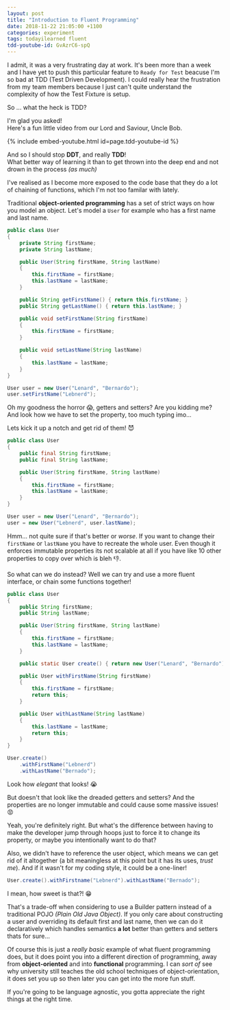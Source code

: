 ```yaml
---
layout: post
title: "Introduction to Fluent Programming"
date: 2018-11-22 21:05:00 +1100
categories: experiment
tags: todayilearned fluent
tdd-youtube-id: GvAzrC6-spQ
---
```

I admit, it was a very frustrating day at work. It's been more than a week and I have yet to push this particular feature to `Ready for Test` beacuse I'm so bad at TDD (Test Driven Development). I could really hear the frustration from my team members because I just can't quite understand the complexity of how the Test Fixture is setup.

So ... what the heck is TDD? 

I'm glad you asked!  
Here's a fun little video from our Lord and Saviour, Uncle Bob.

{% include embed-youtube.html id=page.tdd-youtube-id %}

And so I should stop **DDT**, and really **TDD**!  
What better way of learning it than to get thrown into the deep end and not drown in the process *(as much)*

I've realised as I become more exposed to the code base that they do a lot of chaining of functions, which I'm not too familar with lately.

Traditional **object-oriented programming** has a set of strict ways on how you model an object. Let's model a `User` for example who has a first name and last name.

```java
public class User
{
    private String firstName;
    private String lastName;

    public User(String firstName, String lastName)
    {
        this.firstName = firstName;
        this.lastName = lastName;
    }

    public String getFirstName() { return this.firstName; }
    public String getLastName() { return this.lastName; }

    public void setFirstName(String firstName)
    {
        this.firstName = firstName;
    }

    public void setLastName(String lastName)
    {
        this.lastName = lastName;
    }
}

User user = new User("Lenard", "Bernardo");
user.setFirstName("Lebnerd");
```

Oh my goodness the horror :scream:, getters and setters? Are you kidding me? And look how we have to set the property, too much typing imo...

Lets kick it up a notch and get rid of them! :smiling_imp:

```java
public class User
{
    public final String firstName;
    public final String lastName;

    public User(String firstName, String lastName)
    {
        this.firstName = firstName;
        this.lastName = lastName;
    }
}

User user = new User("Lenard", "Bernardo");
user = new User("Lebnerd", user.lastName);
```
Hmm... not quite sure if that's better or *worse*. If you want to change their `firstName` or `lastName` you have to recreate the whole user. Even though it enforces immutable properties its not scalable at all if you have like 10 other properties to copy over which is bleh :thumbsdown:.

So what can we do instead? Well we can try and use a more fluent interface, or chain some functions together!

```java
public class User
{
    public String firstName;
    public String lastName;

    public User(String firstName, String lastName)
    {
        this.firstName = firstName;
        this.lastName = lastName;
    }

    public static User create() { return new User("Lenard", "Bernardo"); }

    public User withFirstName(String firstName)
    {
        this.firstName = firstName;
        return this;
    }

    public User withLastName(String lastName)
    {
        this.lastName = lastName;
        return this;
    }
}

User.create()
    .withFirstName("Lebnerd")
    .withLastName("Bernado");
```
Look how *elegant* that looks! :sob:

But doesn't that look like the dreaded getters and setters? And the properties are no longer immutable and could cause some massive issues! :rage:

Yeah, you're definitely right. But what's the difference between having to make the developer jump through hoops just to force it to change its property, or maybe you intentionally want to do that?

Also, we didn't have to reference the user object, which means we can get rid of it altogether (a bit meaningless at this point but it has its uses, *trust me*). And if it wasn't for my coding style, it could be a one-liner!

```java
User.create().withFirstname("Lebnerd").withLastName("Bernado");
```

I mean, how sweet is that?! :grin:

That's a trade-off when considering to use a Builder pattern instead of a traditional POJO *(Plain Old Java Object)*. If you only care about constructing a user and overriding its default first and last name, then we can do it declaratively which handles semantics **a lot** better than getters and setters thats for sure...

Of course this is just a *really basic* example of what fluent programming does, but it does point you into a different direction of programming, away from **object-oriented** and into **functional** programming. I can *sort of* see why university still teaches the old school techniques of object-orientation, it does set you up so then later you can get into the more fun stuff.

If you're going to be language agnostic, you gotta appreciate the right things at the right time.

